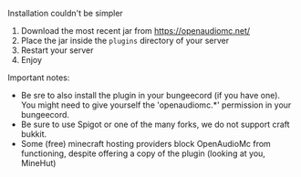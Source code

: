 Installation couldn't be simpler
1. Download the most recent jar from https://openaudiomc.net/
2. Place the jar inside the `plugins` directory of your server
3. Restart your server
4. Enjoy

Important notes:
 - Be sre to also install the plugin in your bungeecord (if you have one). You might need to give yourself the 'openaudiomc.*' permission in your bungeecord.
 - Be sure to use Spigot or one of the many forks, we do not support craft bukkit.
 - Some (free) minecraft hosting providers block OpenAudioMc from functioning, despite offering a copy of the plugin (looking at you, MineHut)